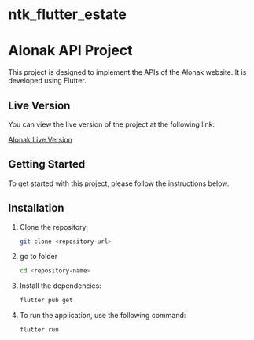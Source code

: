 # ntk_flutter_estate
# Alonak API Project

This project is designed to implement the APIs of the Alonak website. It is developed using Flutter.

## Live Version

You can view the live version of the project at the following link:

[Alonak Live Version](https://alonak.app)

## Getting Started

To get started with this project, please follow the instructions below.

## Installation

1. Clone the repository:
   ```bash
   git clone <repository-url>

2. go to folder
   ```bash
   cd <repository-name>

3. Install the dependencies:
   ```bash
   flutter pub get

4. To run the application, use the following command:
   ```bash
   flutter run
